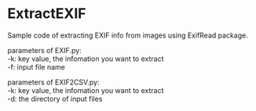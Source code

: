 # ExtractEXIF
Sample code of extracting EXIF info from images using ExifRead package.


parameters of EXIF.py:<br>
-k: key value, the infomation you want to extract<br>
-f: input file name

parameters of EXIF2CSV.py:<br>
-k: key value, the infomation you want to extract<br>
-d: the directory of input files
